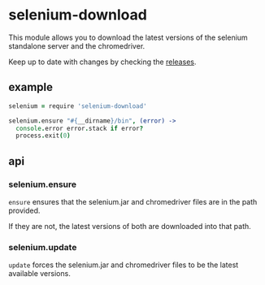 # selenium-download

This module allows you
to download the latest versions
of the selenium standalone server
and the chromedriver.

Keep up to date with changes
by checking the
[releases](https://github.com/groupon-testium/selenium-download/releases).

## example

```coffee
selenium = require 'selenium-download'

selenium.ensure "#{__dirname}/bin", (error) ->
  console.error error.stack if error?
  process.exit(0)
```

## api

### selenium.ensure

`ensure` ensures that
the selenium.jar and chromedriver
files are in the path provided.

If they are not,
the latest versions of both
are downloaded into that path.

### selenium.update

`update` forces
the selenium.jar and chromedriver
files to be the latest available versions.

